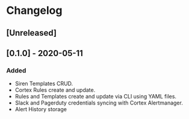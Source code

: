# Changelog

## [Unreleased]

## [0.1.0] - 2020-05-11
### Added
- Siren Templates CRUD.
- Cortex Rules create and update.
- Rules and Templates create and update via CLI using YAML files.
- Slack and Pagerduty credentials syncing with Cortex Alertmanager.
- Alert History storage
